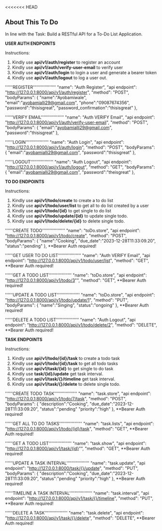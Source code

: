 <<<<<<< HEAD

## About This To Do

In line with the Task: Build a RESTful API for a To-Do List Application.

**USER AUTH ENDPOINTS**

Instructions:

1. Kindly use **api/v1/auth/register** to register an account
2. Kindly use **api/v1/auth/verify-user-email** to verify user
3. Kindly use **api/v1/auth/login** to login a user and generate a bearer token
4. Kindly use **api/v1/auth/logout** to log a user out.

''''''REGISTER''''''''''''''''''
"name": "Auth Register",
"api endpoint": "http://127.0.0.1:8000/api/v1/auth/register",
"method": "POST",
"bodyParams":
{
"name":"Ayobamiwale",
"email":"ayobamialli29@gmail.com",
"phone":"09087674356",
"password":"thisisgreat",
"password_confirmation":"thisisgreat"
},

''''''VERIFY EMAIL''''''''''''''''''
"name": "Auth VERIFY Email",
"api endpoint": "http://127.0.0.1:8000/api/v1/auth/verify-user-email",
"method": "POST",
"bodyParams":
{
"email":"ayobamialli29@gmail.com",
"password":"thisisgreat"
},

''''''LOGIN''''''''''''''''''
"name": "Auth Login",
"api endpoint": "http://127.0.0.1:8000/api/v1/auth/login",
"method": "POST",
"bodyParams":
{
"email":"ayobamialli29@gmail.com",
"password":"thisisgreat"
},

''''''LOGOUT''''''''''''''''''
"name": "Auth Logout",
"api endpoint": "http://127.0.0.1:8000/api/v1/auth/logout",
"method": "GET",
"bodyParams":
{
"email":"ayobamialli29@gmail.com",
"password":"theisgreat"
},

**TO DO ENDPOINTS**

Instructions:

1. Kindly use **api/v1/todo/create** to create a to do list
2. Kindly use **api/v1/todo/user/list** to get all to do list created by a user
3. Kindly use **api/v1/todo/{id}** to get single to do list
4. Kindly use **api/v1/todo/update/{id}** to update single todo.
5. Kindly use **api/v1/todo/delete/{id}** to delete single todo.

''''''CREATE TODO''''''''''''''''''
"name": "toDo.store",
"api endpoint": "http://127.0.0.1:8000/api/v1/todo/create",
"method": "POST",
"bodyParams":
{
"name":"Cooking",
"due_date":"2023-12-28T11:33:09.20",
"status":"pending"
},
\*\*Bearer Auth required!

''''''GET USER TO DO LIST''''''''''''''''''
"name": "Auth VERIFY Email",
"api endpoint": "http://127.0.0.1:8000/api/v1/todo/user/list",
"method": "GET",
\*\*Bearer Auth required!

''''''GET A TODO LIST''''''''''''''''''
"name": "toDo.store",
"api endpoint": "http://127.0.0.1:8000/api/v1/todo/3"",
"method": "GET",
\*\*Bearer Auth required!

''''''UPDATE A TODO LIST''''''''''''''''''
"name": "toDo.store",
"api endpoint": "http://127.0.0.1:8000/api/v1/todo/update/1",
"method": "PUT",
"bodyParams":
{
"name":"Singing",
"status":"ongoing"
},
\*\*Bearer Auth required!

''''''DELETE A TODO LIST''''''''''''''''''
"name": "Auth Logout",
"api endpoint": "http://127.0.0.1:8000/api/v1/todo/delete/2",
"method": "DELETE",
\*\*Bearer Auth required!

**TASK ENDPOINTS**

Instructions:

1. Kindly use **api/v1/todo/{id}/task** to create a todo task
2. Kindly use **api/v1/todo/{id}/task** to get all todo tasks
3. Kindly use **api/v1/task/{id}** to get single to do task
4. Kindly use **task/{id}/update** get task interval.
5. Kindly use **api/v1/task/{}/timeline** get task interval.
6. Kindly use **api/v1/task/{}/delete** to delete single todo.

''''''CREATE TODO TASK''''''''''''''''''
"name": "task.store",
"api endpoint": "http://127.0.0.1:8000/api/v1/todo/7/task",
"method": "POST",
"bodyParams":
{
"description":"Cooking",
"due_date":"2023-12-28T11:33:09.20",
"status":"pending"
"priority":"high"
},
\*\*Bearer Auth required!

''''''GET ALL TO DO TASKS''''''''''''''''''
"name": "task.lists",
"api endpoint": "http://127.0.0.1:8000/api/v1/todo/{id}/task",
"method": "GET",
\*\*Bearer Auth required!

''''''GET A TODO LIST''''''''''''''''''
"name": "task.show",
"api endpoint": "http://127.0.0.1:8000/api/v1/task/{id}"",
"method": "GET",
\*\*Bearer Auth required!

''''''UPDATE A TASK INTERVAL''''''''''''''''''
"name": "task.update",
"api endpoint": "http://127.0.0.1:8000/task/{}/update",
"method": "PUT",
"bodyParams":
{
"description":"Cooking",
"due_date":"2023-12-28T11:33:09.20",
"status":"pending"
"priority":"high"
},
\*\*Bearer Auth required!

''''''TIMELINE A TASK INTERVAL''''''''''''''''''
"name": "task.interval",
"api endpoint": "http://127.0.0.1:8000/api/v1/task/{}/timeline",
"method": "PUT",
\*\*Bearer Auth required!

''''''DELETE A TASK''''''''''''''''''
"name": "task.delete",
"api endpoint": "http://127.0.0.1:8000/api/v1/task/{}/delete",
"method": "DELETE",
\*\*Bearer Auth required!
